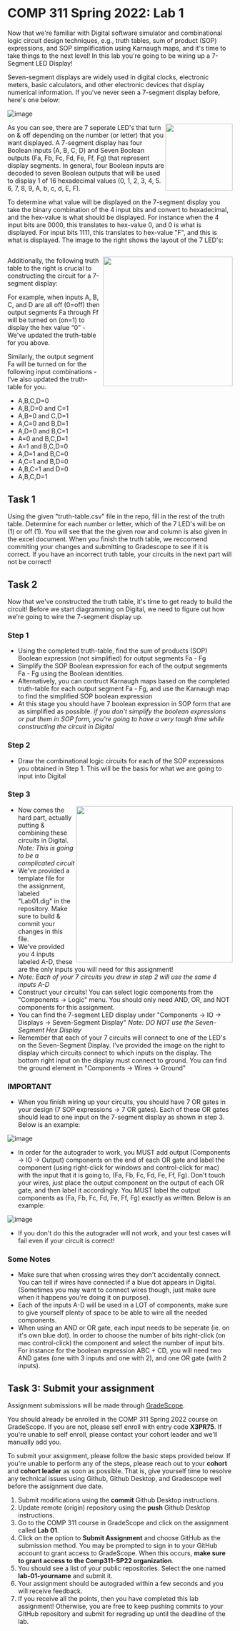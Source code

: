 # COMP 311 Spring 2022: Lab 1

Now that we're familiar with Digital software simulator and combinational logic circuit design techniques, e.g., truth tables, sum of product (SOP) expressions, and SOP simplification using Karnaugh maps, and it's time to take things to the next level! In this lab you're going to be wiring up a 7-Segment LED Display!

Seven-segment displays are widely used in digital clocks, electronic meters, basic calculators, and other electronic devices that display numerical information. If you've never seen a 7-segment display before, here's one below:

![image](https://user-images.githubusercontent.com/55986131/150591335-d79d4442-78be-4984-b9a2-df3d0044a3dc.png)

<img align="right" width="150" height=auto src="https://user-images.githubusercontent.com/55986131/150592119-b54a65cd-a2a4-4478-9791-e2ce7881bda9.png">

As you can see, there are 7 seperate LED's that turn on & off depending on the number (or letter) that you want displayed. A 7-segment display has four Boolean inputs (A, B, C, D) and Seven Boolean outputs (Fa, Fb, Fc, Fd, Fe, Ff, Fg) that represent display segments. In general, four Boolean inputs are decoded to seven Boolean outputs that will be used to display 1 of 16 hexadecimal values (0, 1, 2, 3, 4, 5. 6, 7, 8, 9, A, b, c, d, E, F). 

To determine what value will be displayed on the 7-segment display you take the binary combination of the 4 input bits and convert to hexadecimal, and the hex-value is what should be displayed. For instance when the 4 input bits are 0000, this translates to hex-value 0, and 0 is what is displayed. For input bits 1111, this translates to hex-value "F", and this is what is displayed. The image to the right shows the layout of the 7 LED's:

##

<img align="right" width="290" height=auto src="https://user-images.githubusercontent.com/55986131/150592272-b81f968a-cade-4cc8-afac-653061a58d21.png">

Additionally, the following truth table to the right is crucial to constructing the circuit for a 7-segment display: 

For example, when inputs A, B, C, and D are all off (0=off) then output segments Fa through Ff will be turned on (on=1) to display the hex value “0” - We've updated the truth-table for you above. 

Similarly, the output segment Fa will be turned on for the following input combinations - I’ve also updated the truth-table for you.

- A,B,C,D=0
- A,B,D=0 and C=1 
- A,B=0 and C,D=1 
- A,C=0 and B,D=1 
- A,D=0 and B,C=1 
- A=0 and B,C,D=1 
- A=1 and B,C,D=0 
- A,D=1 and B,C=0 
- A,C=1 and B,D=0 
- A,B,C=1 and D=0 
- A,B,C,D=1

## Task 1

Using the given "truth-table.csv" file in the repo, fill in the rest of the truth table. Determine for each number or letter, which of the 7 LED's will be on (1) or off (1). You will see that the the given row and column is also given in the excel document. When you finish the truth table, we reccomend commiting your changes and submitting to Gradescope to see if it is correct. If you have an incorrect truth table, your circuits in the next part will not be correct!

## Task 2

Now that we've constructed the truth table, it's time to get ready to build the circuit! Before we start diagramming on Digital, we need to figure out how we're going to wire the 7-segment display up.

### Step 1

- Using the completed truth-table, find the sum of products (SOP) Boolean expression (not simplified) for output segments Fa - Fg
- Simplify the SOP Boolean expression for each of the output segements Fa - Fg using the Boolean identities. 
- Alternatively, you can contruct Karnaugh maps based on the completed truth-table for each output segment Fa - Fg, and use the Karnaugh map to find the simplified SOP boolean expression
- At this stage you should have 7 boolean expression in SOP form that are as simplified as possible. *if you don't simplify the boolean expressions or put them in SOP form, you're going to have a very tough time while constructing the circuit in Digital*

### Step 2

- Draw the combinational logic circuits for each of the SOP expressions you obtained in Step 1. This will be the basis for what we are going to input into Digital

### Step 3

<img align="right" width="350" height=auto src="https://user-images.githubusercontent.com/55986131/150599007-0b6b0880-95ee-4959-bc80-aff53b4c5ac7.png">

- Now comes the hard part, actually putting & combining these circuits in Digital. *Note: This is going to be a complicated circuit*
- We've provided a template file for the assignment, labeled "Lab01.dig" in the repository. Make sure to build & commit your changes in this file.
- We've provided you 4 inputs labeled A-D, these are the only inputs you will need for this assignment!
- *Note: Each of your 7 circuits you drew in step 2 will use the same 4 inputs A-D*
- Construct your circuits! You can select logic components from the "Components -> Logic" menu. You should only need AND, OR, and NOT components for this assignment. 
- You can find the 7-segment LED display under "Components -> IO -> Displays -> Seven-Segment Display" *Note: DO NOT use the Seven-Segment Hex Display*
- Remember that each of your 7 circuits will connect to one of the LED's on the Seven-Segment Display. I've provided the image on the right to display which circuits connect to which inputs on the display. The bottom right input on the display must connect to ground. You can find the ground element in "Components -> Wires -> Ground"

### IMPORTANT

- When you finish wiring up your circuits, you should have 7 OR gates in your design (7 SOP expressions -> 7 OR gates). Each of these OR gates should lead to one input on the 7-segment display as shown in step 3. Below is an example:

![image](https://user-images.githubusercontent.com/55986131/150715370-9ca370d8-1d0b-4008-976b-f832df65a754.png)

- In order for the autograder to work, you MUST add output (Components -> IO -> Output) components on the end of each OR gate and label the component (using right-click for windows and control-click for mac) with the input that it is going to, (Fa, Fb, Fc, Fd, Fe, Ff, Fg). Don't touch your wires, just place the output component on the output of each OR gate, and then label it accordingly. You MUST label the output components as (Fa, Fb, Fc, Fd, Fe, Ff, Fg) exactly as written. Below is an example:

![image](https://user-images.githubusercontent.com/55986131/150715583-65f23181-f6bc-4857-897e-16debab9c0b6.png)

- If you don't do this the autograder will not work, and your test cases will fail even if your circuit is correct!

### Some Notes

- Make sure that when crossing wires they don't accidentally connect. You can tell if wires have connected if a blue dot appears in Digital. (Sometimes you may want to connect wires though, just make sure when it happens you're doing it on purpose).
- Each of the inputs A-D will be used in a LOT of components, make sure to give yourself plenty of space to be able to wire all the needed components.
- When using an AND or OR gate, each input needs to be seperate (ie. on it's own blue dot). In order to choose the number of bits right-click (on mac control-click) the component and select the number of input bits. For instance for the boolean expression ABC + CD, you will need two AND gates (one with 3 inputs and one with 2), and one OR gate (with 2 inputs).

## Task 3: Submit your assignment
Assignment submissions will be made through [GradeScope](https://www.gradescope.com).

You should already be enrolled in the COMP 311 Spring 2022 course on GradeScope. If you are not, please self enroll with entry code **X3PR75**. If you're unable to self enroll, please contact your cohort leader and we'll manually add you.

To submit your assignment, please follow the basic steps provided below. If you're unable to perform any of the steps, please reach out to your **cohort** and **cohort leader** as soon as possible. That is, give yourself time to resolve any technical issues using Github, Github Desktop, and Gradescope well before the assignment due date.

1. Submit modifications using the **commit** Github Desktop instructions.
2. Update remote (origin) repository using the **push** Github Desktop instructions.
3. Go to the COMP 311 course in GradeScope and click on the assignment called **Lab 01**.
4. Click on the option to **Submit Assignment** and choose GitHub as the submission method. You may be prompted to sign in to your GitHub account to grant access to GradeScope. When this occurs, **make sure to grant access to the Comp311-SP22 organization**.
5. You should see a list of your public repositories. Select the one named **lab-01-yourname** and submit it.
6. Your assignment should be autograded within a few seconds and you will receive feedback.
7. If you receive all the points, then you have completed this lab assignment! Otherwise, you are free to keep pushing commits to your GitHub repository and submit for regrading up until the deadline of the lab.

